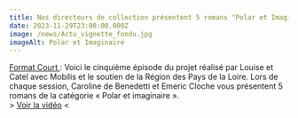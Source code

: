 ```yaml
---
title: Nos directeurs de collection présentent 5 romans "Polar et Imaginaire"
date: 2023-11-29T23:00:00.000Z
image: /news/Actu_vignette_fondu.jpg
imageAlt: Polar et Imaginaire
---
```


[Format Court ](https://www.mobilis-paysdelaloire.fr/magazine/format-court):
Voici le cinquième épisode du projet réalisé par Louise et Catel avec Mobilis et le soutien de la Région des Pays de la Loire. Lors de chaque session, Caroline de Benedetti et Emeric Cloche vous présentent 5 romans de la catégorie « Polar et imaginaire ».\
\> [Voir la vidéo](https://www.youtube.com/watch?v=an8pmIw-QIU\&t=584s "Voir la vidéo") \<

